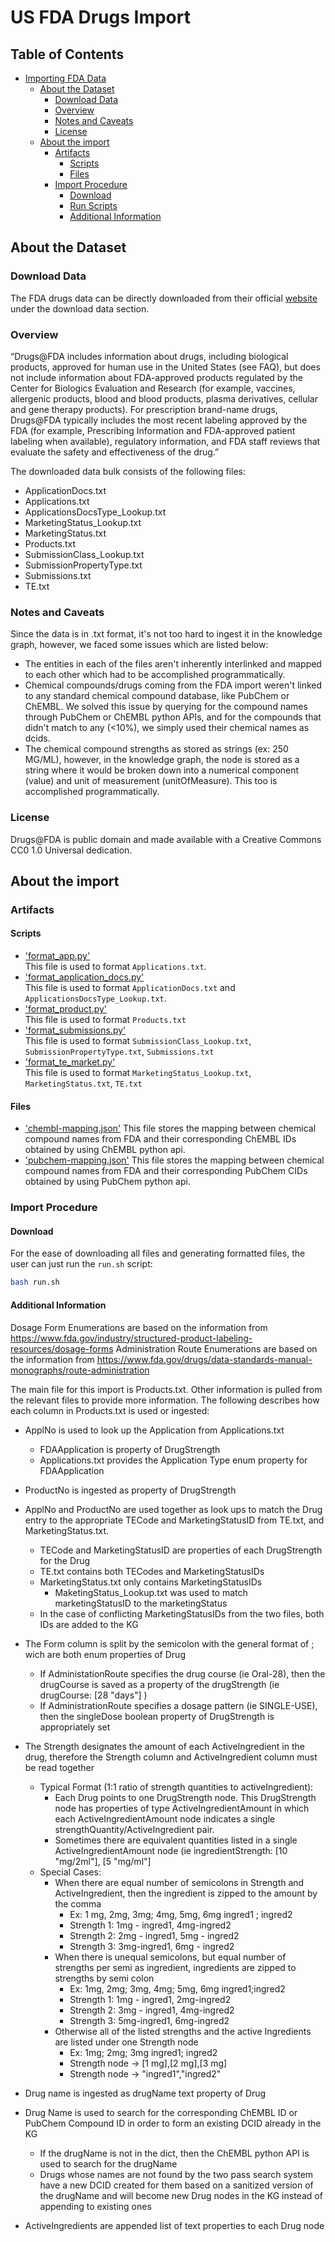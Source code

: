 # US FDA Drugs Import

## Table of Contents

- [Importing FDA Data](#importing-fda-data)
  - [About the Dataset](#about-the-dataset)
    - [Download Data](#download-data)
    - [Overview](#overview)
    - [Notes and Caveats](#notes-and-caveats)
    - [License](#license)
  - [About the import](#about-the-import)
    - [Artifacts](#artifacts)
      - [Scripts](#scripts)
      - [Files](#files)
    - [Import Procedure](#import-procedure)
      - [Download](#download)
      - [Run Scripts](#run-scripts)
      - [Additional Information](#additional-information)

## About the Dataset

### Download Data
The FDA drugs data can be directly downloaded from their official [website](https://www.fda.gov/drugs/drug-approvals-and-databases/drugsfda-data-files) under the download data section. 

### Overview
“Drugs@FDA includes information about drugs, including biological products, approved for human use in the United States (see FAQ), but does not include information about FDA-approved products regulated by the Center for Biologics Evaluation and Research (for example, vaccines, allergenic products, blood and blood products, plasma derivatives, cellular and gene therapy products). For prescription brand-name drugs, Drugs@FDA typically includes the most recent labeling approved by the FDA (for example, Prescribing Information and FDA-approved patient labeling when available), regulatory information, and FDA staff reviews that evaluate the safety and effectiveness of the drug.” </br>

The downloaded data bulk consists of the following files:

- ApplicationDocs.txt
- Applications.txt
- ApplicationsDocsType_Lookup.txt
- MarketingStatus_Lookup.txt
- MarketingStatus.txt
- Products.txt
- SubmissionClass_Lookup.txt
- SubmissionPropertyType.txt
- Submissions.txt
- TE.txt

### Notes and Caveats
Since the data is in .txt format, it's not too hard to ingest it in the knowledge graph, however, we faced some issues which are listed below:

- The entities in each of the files aren't inherently interlinked and mapped to each other which had to be accomplished programmatically. 
- Chemical compounds/drugs coming from the FDA import weren't linked to any standard chemical compound database, like PubChem or ChEMBL. We solved this issue by querying for the compound names through PubChem or ChEMBL python APIs, and for the compounds that didn't match to any (<10%), we simply used their chemical names as dcids. 
- The chemical compound strengths as stored as strings (ex: 250 MG/ML), however, in the knowledge graph, the node is stored as a string where it would be broken down into a numerical component (value) and unit of measurement (unitOfMeasure). This too is accomplished programmatically. 

### License
Drugs@FDA is public domain and made available with a Creative Commons CC0 1.0 Universal dedication.

## About the import

### Artifacts

#### Scripts

- ['format_app.py'](format_app.py)</br>
This file is used to format `Applications.txt`.
- ['format_application_docs.py'](format_application_docs.py)</br>
This file is used to format `ApplicationDocs.txt` and `ApplicationsDocsType_Lookup.txt`.
- ['format_product.py'](format_product.py)</br>
This file is used to format `Products.txt`
- ['format_submissions.py'](format_submissions.py)</br>
This file is used to format `SubmissionClass_Lookup.txt`, `SubmissionPropertyType.txt`, `Submissions.txt`
- ['format_te_market.py'](format_te_market.py.py)</br>
This file is used to format `MarketingStatus_Lookup.txt`, `MarketingStatus.txt`, `TE.txt`

#### Files

- ['chembl-mapping.json'](chembl-mapping.json)
This file stores the mapping between chemical compound names from FDA and their corresponding ChEMBL IDs obtained by using ChEMBL python api. 
- ['pubchem-mapping.json'](pubchem-mapping.json)
This file stores the mapping between chemical compound names from FDA and their corresponding PubChem CIDs obtained by using PubChem python api. 

### Import Procedure

#### Download

For the ease of downloading all files and generating formatted files, the user can just run the `run.sh` script:

```bash
bash run.sh
```

#### Additional Information

Dosage Form Enumerations are based on the information from https://www.fda.gov/industry/structured-product-labeling-resources/dosage-forms
Administration Route Enumerations are based on the information from https://www.fda.gov/drugs/data-standards-manual-monographs/route-administration

The main file for this import is Products.txt. Other information is pulled from the relevant files to provide more information. The following describes how each column in Products.txt is used or ingested:
* ApplNo is used to look up the Application from Applications.txt
  * FDAApplication is property of DrugStrength
  * Applications.txt provides the Application Type enum property for FDAApplication
* ProductNo is ingested as property of DrugStrength
* ApplNo and ProductNo are used together as look ups to match the Drug entry to the appropriate TECode and MarketingStatusID from TE.txt, and MarketingStatus.txt.
  * TECode and MarketingStatusID are properties of each DrugStrength for the Drug
  * TE.txt contains both TECodes and MarketingStatusIDs
  * MarketingStatus.txt only contains MarketingStatusIDs
    * MaketingStatus_Lookup.txt was used to match marketingStatusID to the marketingStatus
  * In the case of conflicting MarketingStatusIDs from the two files, both IDs are added to the KG
* The Form column is split by the semicolon with the general format of <DosageForm> ; <AdministrationRoute> wich are both enum properties of Drug
  * If AdministationRoute specifies the drug course (ie Oral-28), then the drugCourse is saved as a property of the drugStrength (ie drugCourse: [28 "days"] )
  * If AdministrationRoute specifies a dosage pattern (ie SINGLE-USE), then the singleDose boolean property of DrugStrength is appropriately set
* The Strength designates the amount of each ActiveIngredient in the drug, therefore the Strength column and ActiveIngredient column must be read together
  * Typical Format (1:1 ratio of strength quantities to activeIngredient):
    * Each Drug points to one DrugStrength node. This DrugStrength node has properties of type ActiveIngredientAmount in which each ActiveIngredientAmount node indicates a single strengthQuantity/ActiveIngredient pair.
    * Sometimes there are equivalent quantities listed in a single ActiveIngredientAmount node (ie ingredientStrength: [10 "mg/2ml"], [5 "mg/ml"]
  * Special Cases:
    * When there are equal number of semicolons in Strength and ActiveIngredient, then the ingredient is zipped to the amount by the comma
      * Ex: 1 mg, 2mg, 3mg; 4mg, 5mg, 6mg    ingred1 ; ingred2
      * Strength 1:  1mg - ingred1, 4mg-ingred2
      * Strength 2: 2mg - ingred1, 5mg - ingred2
      * Strength 3: 3mg-ingred1, 6mg - ingred2
    * When there is unequal semicolons, but equal number of strengths per semi as ingredient, ingredients are zipped to strengths by semi colon
      * Ex: 1mg, 2mg; 3mg, 4mg; 5mg, 6mg     ingred1;ingred2
      * Strength 1: 1mg - ingred1, 2mg-ingred2
      * Strength 2: 3mg - ingred1, 4mg-ingred2
      * Strength 3: 5mg-ingred1, 6mg-ingred2
    * Otherwise all of the listed strengths and the active Ingredients are listed under one Strength node
      * Ex: 1mg; 2mg; 3mg     ingred1; ingred2
      * Strength node → [1 mg],[2 mg],[3 mg]
      * Strength node → "ingred1","ingred2"

* Drug name is ingested as drugName text property of Drug
* Drug Name is used to search for the corresponding ChEMBL ID or PubChem Compound ID in order to form an existing DCID already in the KG
  * If the drugName is not in the dict, then the ChEMBL python API is used to search for the drugName
  * Drugs whose names are not found by the two pass search system have a new DCID created for them based on a sanitized version of the drugName and will become new Drug nodes in the KG instead of appending to existing ones
* ActiveIngredients are appended list of text properties to each Drug node